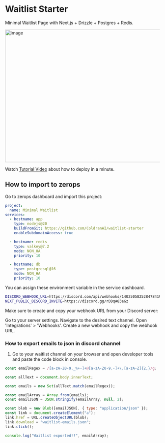 # Waitlist Starter

Minimal Waitlist Page with Next.js + Drizzle + Postgres + Redis.

<img width="894" height="431" alt="image" src="https://github.com/user-attachments/assets/de369877-a976-432d-aafc-088806cb92e2" />

Watch [Tutorial Video](https://youtu.be/2fh8CDHkVAY) about how to deploy in a minute.


## How to import to zerops

Go to zerops dashboard and import this project:

```yml
project:
  name: Minimal Waitlist
services:
  - hostname: app
    type: nodejs@20
    buildFromGit: https://github.com/ColdranAI/waitlist-starter
    enableSubdomainAccess: true

  - hostname: redis
    type: valkey@7.2
    mode: NON_HA
    priority: 10

  - hostname: db
    type: postgresql@16
    mode: NON_HA
    priority: 10
```

You can assign these environment variable in the service dashboard.

```bash
DISCORD_WEBHOOK_URL=https://discord.com/api/webhooks/1402505825284784199/rNID32_cyYjHvyiNmuKTrOXd75iAuE-T32kHCJEztcDhYk4ql4cp_G8Ix7QQXDJgVq-M
NEXT_PUBLIC_DISCORD_INVITE=https://discord.gg/rDDqA83eGz
```

Make sure to create and copy your webhook URL from your Discord server:

Go to your server settings.
Navigate to the desired text channel.
Open 'Integrations' > 'Webhooks'.
Create a new webhook and copy the webhook URL.

### How to export emails to json in discord channel

1. Go to your waitlist channel on your browser and open developer tools and paste the code block in console.

```javascript
const emailRegex = /[a-zA-Z0-9._%+-]+@[a-zA-Z0-9.-]+\.[a-zA-Z]{2,}/g;

const allText = document.body.innerText;

const emails = new Set(allText.match(emailRegex));

const emailArray = Array.from(emails);
const emailJSON = JSON.stringify(emailArray, null, 2);

const blob = new Blob([emailJSON], { type: "application/json" });
const link = document.createElement("a");
link.href = URL.createObjectURL(blob);
link.download = "waitlist-emails.json";
link.click();

console.log("Waitlist exported!!", emailArray);
```
